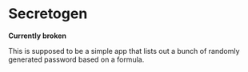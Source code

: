 # Secretogen

**Currently broken**

This is supposed to be a simple app that lists out a bunch of randomly generated password based on a formula.
